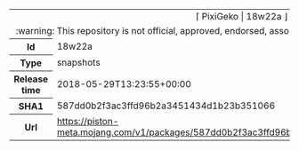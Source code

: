 <html><table>
<tr><td colspan="2" align="center"><img width="0" height="0"><br/>⌈ PixiGeko | 18w22a ⌋<br/><img width="0" height="0"></td></tr>
<tr><td colspan="2" align="center"><img width="0" height="0"><br/>
:warning: This repository is not official, approved, endorsed, associated or connected with Mojang :warning:
<br/><img width="0" height="0"></td></tr>
<tr><th>Id</th><td>18w22a</td></tr>
<tr><th>Type</th><td>snapshots</td></tr>
<tr><th>Release time</th><td>2018-05-29T13:23:55+00:00</td></tr>
<tr><th>SHA1</th><td>587dd0b2f3ac3ffd96b2a3451434d1b23b351066</td></tr>
<tr><th>Url</th><td><a href="https://piston-meta.mojang.com/v1/packages/587dd0b2f3ac3ffd96b2a3451434d1b23b351066/18w22a.json">https://piston-meta.mojang.com/v1/packages/587dd0b2f3ac3ffd96b2a3451434d1b23b351066/18w22a.json</a></td></tr>